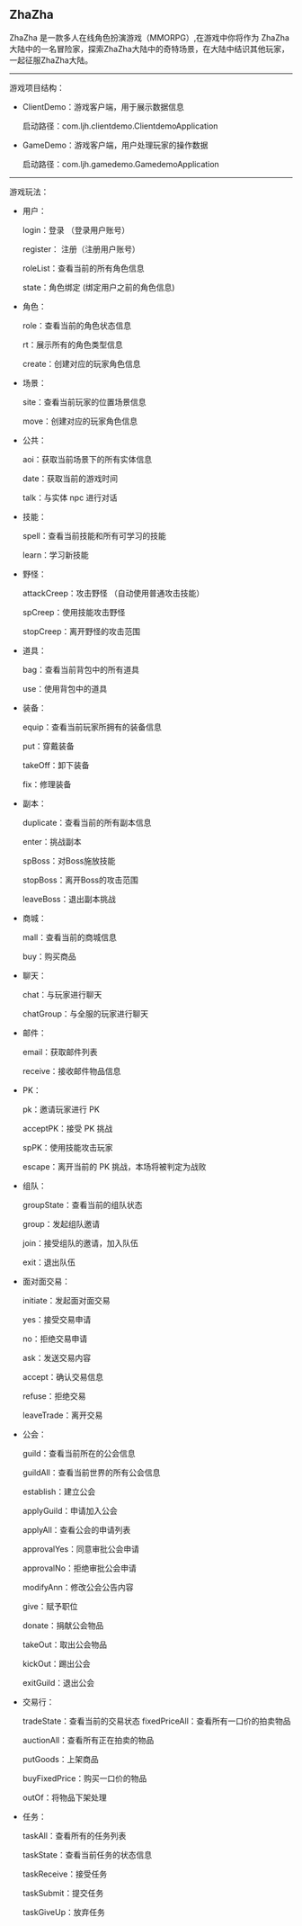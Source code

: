 ## ZhaZha 

ZhaZha 是一款多人在线角色扮演游戏（MMORPG）,在游戏中你将作为 ZhaZha大陆中的一名冒险家，探索ZhaZha大陆中的奇特场景，在大陆中结识其他玩家，一起征服ZhaZha大陆。  

***

游戏项目结构：

* ClientDemo：游戏客户端，用于展示数据信息

  启动路径：com.ljh.clientdemo.ClientdemoApplication

* GameDemo：游戏客户端，用户处理玩家的操作数据  

   启动路径：com.ljh.gamedemo.GamedemoApplication

***

游戏玩法：

* 用户：

  login：登录 （登录用户账号）

  register： 注册（注册用户账号）
  
  roleList：查看当前的所有角色信息

  state：角色绑定 (绑定用户之前的角色信息)

* 角色：

  role：查看当前的角色状态信息

  rt：展示所有的角色类型信息

  create：创建对应的玩家角色信息

* 场景：

  site：查看当前玩家的位置场景信息

  move：创建对应的玩家角色信息

* 公共：

  aoi：获取当前场景下的所有实体信息

  date：获取当前的游戏时间

  talk：与实体 npc 进行对话

* 技能：

  spell：查看当前技能和所有可学习的技能

  learn：学习新技能

* 野怪：

  attackCreep：攻击野怪 （自动使用普通攻击技能）

  spCreep：使用技能攻击野怪

  stopCreep：离开野怪的攻击范围

* 道具：

  bag：查看当前背包中的所有道具

  use：使用背包中的道具

* 装备：

  equip：查看当前玩家所拥有的装备信息

  put：穿戴装备

  takeOff：卸下装备

  fix：修理装备

* 副本：

  duplicate：查看当前的所有副本信息

  enter：挑战副本

  spBoss：对Boss施放技能

  stopBoss：离开Boss的攻击范围

  leaveBoss：退出副本挑战

* 商城：

  mall：查看当前的商城信息

  buy：购买商品

* 聊天：

  chat：与玩家进行聊天

  chatGroup：与全服的玩家进行聊天

* 邮件：

  email：获取邮件列表

  receive：接收邮件物品信息

* PK：

  pk：邀请玩家进行 PK

  acceptPK：接受 PK 挑战

  spPK：使用技能攻击玩家

  escape：离开当前的 PK 挑战，本场将被判定为战败

* 组队：

  groupState：查看当前的组队状态

  group：发起组队邀请

  join：接受组队的邀请，加入队伍

  exit：退出队伍

* 面对面交易：

  initiate：发起面对面交易

  yes：接受交易申请

  no：拒绝交易申请

  ask：发送交易内容

  accept：确认交易信息

  refuse：拒绝交易

  leaveTrade：离开交易

* 公会：

  guild：查看当前所在的公会信息

  guildAll：查看当前世界的所有公会信息

  establish：建立公会

  applyGuild：申请加入公会

  applyAll：查看公会的申请列表

  approvalYes：同意审批公会申请

  approvalNo：拒绝审批公会申请

  modifyAnn：修改公会公告内容

  give：赋予职位

  donate：捐献公会物品

  takeOut：取出公会物品

  kickOut：踢出公会

  exitGuild：退出公会

* 交易行：

  tradeState：查看当前的交易状态
  fixedPriceAll：查看所有一口价的拍卖物品

  auctionAll：查看所有正在拍卖的物品

  putGoods：上架商品

  buyFixedPrice：购买一口价的物品

  outOf：将物品下架处理

* 任务：

  taskAll：查看所有的任务列表

  taskState：查看当前任务的状态信息

  taskReceive：接受任务

  taskSubmit：提交任务

  taskGiveUp：放弃任务